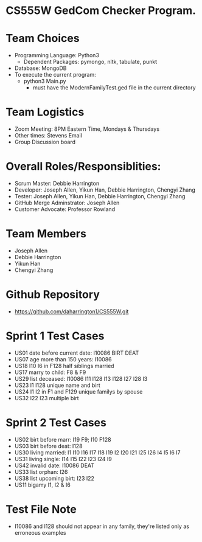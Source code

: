 # CS555W GedCom Checker Program.

# Team Choices
* Programming Language: Python3
   * Dependent Packages: pymongo, nltk, tabulate, punkt
* Database: MongoDB
* To execute the current program:
   * python3 Main.py 
      * must have the ModernFamilyTest.ged file in the current directory

# Team Logistics
* Zoom Meeting: 8PM Eastern Time, Mondays & Thursdays
* Other times: Stevens Email
* Group Discussion board 

# Overall Roles/Responsiblities: 
* Scrum Master: Debbie Harrington
* Developer: Joseph Allen, Yikun Han, Debbie Harrington, Chengyi Zhang
* Tester: Joseph Allen, Yikun Han, Debbie Harrington, Chengyi Zhang
* GitHub Merge Adminstrator: Joseph Allen
* Customer Advocate: Professor Rowland

# Team Members
* Joseph Allen
* Debbie Harrington
* Yikun Han
* Chengyi Zhang

# Github Repository
* https://github.com/daharrington1/CS555W.git

# Sprint 1 Test Cases
* US01 date before current date: I10086 BIRT DEAT
* US07 age more than 150 years: I10086
* US18 I10 I6 in F128 half siblings married
* US17 marry to child: F8 & F9
* US29 list deceased: I10086 I11 I128 I13 I128 I27 I28 I3
* US23 I1 I128 unique name and birt
* US24 I1 I2 in F1 and F129 unique familys by spouse
* US32 I22 I23 multiple birt
# Sprint 2 Test Cases
* US02 birt before marr: I19 F9; I10 F128
* US03 birt before deat: I128
* US30 living married: I1 I10 I16 I17 I18 I19 I2 I20 I21 I25 I26 I4 I5 I6 I7
* US31 living single: I14 I15 I22 I23 I24 I9
* US42 invalid date: I10086 DEAT
* US33 list orphan: I26
* US38 list upcoming birt: I23 I22
* US11 bigamy I1, I2 & I6 
# Test File Note
* I10086 and I128 should not appear in any family, they're listed only as erroneous examples
